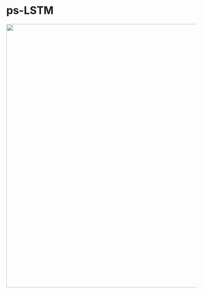 # ps-LSTM


<img src="https://user-images.githubusercontent.com/22850008/156241561-efc6a45c-5bba-4705-9c8f-fcac756f7658.jpeg" width="700">


